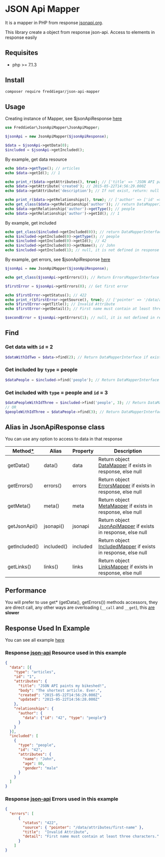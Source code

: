 # JSON Api Mapper

It is a mapper in PHP from response [jsonapi.org](http://jsonapi.org).

This library create a object from response json-api. Access to elements in response easily

## Requisites

- php >= 7.1.3

## Install

```bash
composer require freddiegar/json-api-mapper
```

## Usage

Creating instance of Mapper, see $jsonApiResponse [here][link-response-data]

```php
use FreddieGar\JsonApiMapper\JsonApiMapper;

$jsonApi = new JsonApiMapper($jsonApiResponse);

$data = $jsonApi->getData(0);
$included = $jsonApi->getIncluded();
```

By example, get data resource

```php
echo $data->getType(); // articles
echo $data->getId(); // 1

echo print_r($data->getAttributes(), true); // ['title' => 'JSON API paints my bikeshed!', 'body' => '...']
echo $data->getAttribute('created'); // 2015-05-22T14:56:29.000Z
echo $data->getAttribute('description'); // If not exist, return: null

echo print_r($data->getRelationships(), true); // ['author' => ['id' => '1', 'type' => 'people']]
echo get_class($data->getRelationship('author')); // return DataMapperInterface
echo $data->getRelationship('author')->getType(); // people
echo $data->getRelationship('author')->getId(); // 1
```

By example, get included

```php
echo get_class($included->getIncluded(0)); // return DataMapperInterface
echo $included->getIncluded(0)->getType(); // people
echo $included->getIncluded(0)->getId(); // 42
echo $included->getIncluded(0)->getName(); // John
echo $included->getIncluded(1); // null, it is not defined in response
```

By example, get errors, see $jsonApiResponse [here][link-response-errors]

```php
$jsonApi = new JsonApiMapper($jsonApiResponse);

echo get_class($jsonApi->getErrors()); // Return ErrorsMapperInterface

$firstError = $jsonApi->getErrors(0); // Get first error

echo $firstError->getStatus(); // 422
echo print_r($firstError->getSource(), true); // ['pointer' => '/data/attributes/first-name']
echo $firstError->getTitle(); // Invalid Attribute
echo $firstError->getDetail(); // First name must contain at least three characters.

$secondError = $jsonApi->getErrors(1); // null, it is not defined in response
```

## Find

### Get data with `id` = 2

```php
$dataWithIdTwo = $data->find(2); // Return DataMapperInterface if exist else null
```

### Get included by `type` = people

```php
$dataPeople = $included->find('people'); // Return DataMapperInterface if exist else null
```

### Get included with `type` = people and `id` = 3

```php
$dataPeopleWithIdThree = $included->find('people', 3); // Return DataMapperInterface if exist else null
// OR
$peopleWithIdThree = $dataPeople->find(3); // Return DataMapperInterface if exist else null
```

## Alias in JsonApiResponse class

You can use any option to access to data in that response

| Method[*][link-performance]         | Alias           | Property        |Description                                                       |
|----------------|-----------------|-----------------|---------------------------------------------------------------------------------------|
| getData()      | data()          | data            | Return object [DataMapper][link-data-mapper] if exists in response, else null         |
| getErrors()    | errors()        | errors          | Return object [ErrorsMapper][link-errors-mapper] if exists in response, else null     |
| getMeta()      | meta()          | meta            | Return object [MetaMapper][link-meta-mapper] if exists in response, else null         |
| getJsonApi()   | jsonapi()       | jsonapi         | Return object [JsonApiMapper][link-jsonapi-mapper] if exists in response, else null   |
| getIncluded()  | included()      | included        | Return object [IncludedMapper][link-included-mapper] if exists in response, else null |
| getLinks()     | links()         | links           | Return object [LinksMapper][link-links-mapper] if exists in response, else null       |

## Performance
<a name="performance"></a>

You will prefer to use get* (getData(), getErrors()) methods accessors, they are direct call, any other ways are overloading (`__call`  and `__get`), this [are](https://gist.github.com/bwaidelich/7334680) __slower__

## Response Used In Example

You can see all example [here][link-example]

### Response [json-api](http://jsonapi.org/examples/#sparse-fieldsets) Resource used in this example
<a name="response-data"></a>

```json
{
  "data": [{
    "type": "articles",
    "id": "1",
    "attributes": {
      "title": "JSON API paints my bikeshed!",
      "body": "The shortest article. Ever.",
      "created": "2015-05-22T14:56:29.000Z",
      "updated": "2015-05-22T14:56:28.000Z"
    },
    "relationships": {
      "author": {
        "data": {"id": "42", "type": "people"}
      }
    }
  }],
  "included": [
    {
      "type": "people",
      "id": "42",
      "attributes": {
        "name": "John",
        "age": 80,
        "gender": "male"
      }
    }
  ]
}
```

### Response [json-api](http://jsonapi.org/examples/#error-objects-basics) Errors used in this example
<a name="response-errors"></a>

```json
{
  "errors": [
      {
        "status": "422",
        "source": { "pointer": "/data/attributes/first-name" },
        "title":  "Invalid Attribute",
        "detail": "First name must contain at least three characters."
      }
    ]
}
```

[link-data-mapper]: https://github.com/freddiegar/json-api-mapper/blob/master/src/Contracts/DataMapperInterface.php
[link-errors-mapper]: https://github.com/freddiegar/json-api-mapper/blob/master/src/Contracts/ErrorsMapperInterface.php
[link-meta-mapper]: https://github.com/freddiegar/json-api-mapper/blob/master/src/Contracts/MetaMapperInterface.php
[link-jsonapi-mapper]: https://github.com/freddiegar/json-api-mapper/blob/master/src/Contracts/ObjectJsonApiMapperInterface.php
[link-included-mapper]: https://github.com/freddiegar/json-api-mapper/blob/master/src/Contracts/IncludedMapperInterface.php
[link-links-mapper]: https://github.com/freddiegar/json-api-mapper/blob/master/src/Contracts/LinksMapperInterface.php
[link-performance]: #performance
[link-response-data]: #response-data
[link-response-errors]: #response-errors
[link-example]: https://github.com/freddiegar/json-api-mapper/blob/master/test/Mappers/ReadmeExample.php
